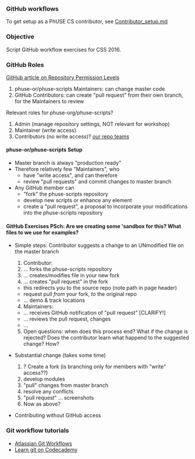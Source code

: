 ### GitHub workflows

To get setup as a PhUSE CS contributor, see [Contributor_setup.md](http://github.com/phuse-org/phuse-scripts/blob/master/docs/guides/Contributor_Setup.md)

### Objective

Script GitHub workflow exercises for CSS 2016.

### GitHub Roles

[GitHub article on Repository Permission Levels](http://help.github.com/articles/repository-permission-levels-for-an-organization/)

  1. phuse-or/phuse-scripts Maintainers: can change master code
  2. GitHub Contributors: can create "pull request" from their own branch, for the Maintainers to review

Relevant roles for phuse-org/phuse-scripts?
  1. Admin (manage repository settings, NOT relevant for workshop)
  2. Maintainer (write access)
  3. Contributors (no write access)? [our repo teams](https://github.com/phuse-org/phuse-scripts/settings/collaboration)

#### phuse-or/phuse-scripts Setup

  * Master branch is always "production ready"
  * Therefore relatively few "Maintainers", who
    * have "write access", and can therefore
    * review "pull requests" and commit changes to master branch
  * Any GitHub member can 
    * "fork" the phuse-scripts repository
    * develop new scripts or enhance any element
    * create a "pull request", a proposal to incorporate your modifications into the phuse-scripts repository

#### GitHub Exercises PSch: Are we creating some 'sandbox for this? What files to we use for examples? 

  * Simple steps: Contributor suggests a change to an UNmodified file on the master branch
    1. Contributor:
    2. ... forks the phuse-scripts repository
    3. ... creates/modifies file in your new fork
    4. ... creates "pull request" in the fork
      * this redirects you to the source repo (note path in page header)
      * request pull _from_ your fork, _to_ the original repo
      * ... demo & track locations
    4. Maintainers:
      * ... receives GitHub notification of "pull request" [CLARIFY!]
      * ... reviews the pull request, changes
      * ... 
    5. Open questions: when does this process end? What if the change is rejected? Does the contributor learn what happend to the suggested change? How?
  
  * Substantial change (takes some time)
    1. ? Create a fork (is branching only for members with "write" access??)
    2. develop modules
    3. "pull" changes from master branch
    4. resolve any conflicts
    5. "pull request" ... screenshots
    6. Now as above?
  * Contributing without GitHub access

### Git workflow tutorials

  * [Atlassian Git Workflows](http://www.atlassian.com/git/tutorials/comparing-workflows)
  * [Learn git on Codecademy](http://www.codecademy.com/learn/learn-git)
